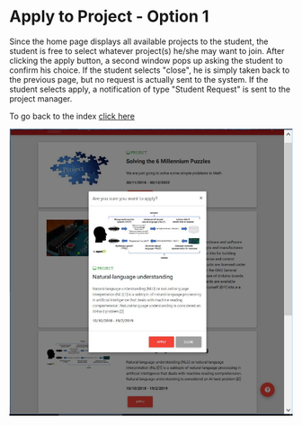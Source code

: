 # Apply to Project - Option 1

Since the home page displays all available projects to the student, the student is free to select whatever project(s) he/she may want to join. After clicking the apply button, a second window pops up asking the student to confirm his choice. If the student selects "close", he is simply taken back to the previous page, but no request is actually sent to the system. If the student selects apply, a notification of type "Student Request" is sent to the project manager.

To go back to the index [click here](https://github.com/rubencg195/GRADREC)

![alt text](applyToProject.JPG "Register") 
